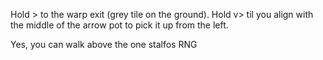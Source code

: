 Hold > to the warp exit (grey tile on the ground). Hold v> til you align with the middle of the arrow pot to pick it up from the left.

Yes, you can walk above the one stalfos RNG

